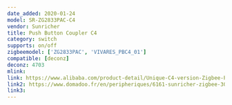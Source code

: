 ```yaml
---
date_added: 2020-01-24
model: SR-ZG2833PAC-C4
vendor: Sunricher
title: Push Button Coupler C4
category: switch
supports: on/off
zigbeemodel: ['ZG2833PAC', 'VIVARES_PBC4_01']
compatible: [deconz]
deconz: 4703
mlink: 
link: https://www.alibaba.com/product-detail/Unique-C4-version-Zigbee-Push-Button_1600101361722.html
link2: https://www.domadoo.fr/en/peripheriques/6161-sunricher-zigbee-30-push-button-coupler-for-scene-control.html
link3: 
---
```

